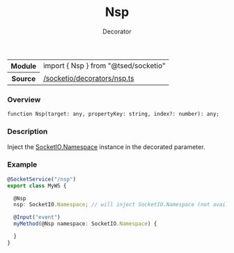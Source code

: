 
<header class="symbol-info-header"><h1 id="nsp">Nsp</h1><label class="symbol-info-type-label decorator">Decorator</label></header>
<!-- summary -->
<section class="symbol-info"><table class="is-full-width"><tbody><tr><th>Module</th><td><div class="lang-typescript"><span class="token keyword">import</span> { Nsp }&nbsp;<span class="token keyword">from</span>&nbsp;<span class="token string">"@tsed/socketio"</span></div></td></tr><tr><th>Source</th><td><a href="https://github.com/Romakita/ts-express-decorators/blob/v4.12.1/src//socketio/decorators/nsp.ts#L0-L0">/socketio/decorators/nsp.ts</a></td></tr></tbody></table></section>
<!-- overview -->


### Overview


<pre><code class="typescript-lang ">function <span class="token function">Nsp</span><span class="token punctuation">(</span>target<span class="token punctuation">:</span> <span class="token keyword">any</span><span class="token punctuation">,</span> propertyKey<span class="token punctuation">:</span> <span class="token keyword">string</span><span class="token punctuation">,</span> index?<span class="token punctuation">:</span> <span class="token keyword">number</span><span class="token punctuation">)</span><span class="token punctuation">:</span> <span class="token keyword">any</span><span class="token punctuation">;</span></code></pre>


<!-- Parameters -->

<!-- Description -->


### Description

Inject the [SocketIO.Namespace](https://socket.io/docs/rooms-and-namespaces/#namespaces) instance in the decorated parameter.

### Example

```typescript
@SocketService("/nsp")
export class MyWS {

  @Nsp
  nsp: SocketIO.Namespace; // will inject SocketIO.Namespace (not available on constructor)

  @Input("event")
  myMethod(@Nsp namespace: SocketIO.Namespace) {

  }
}
```

<!-- Members -->

